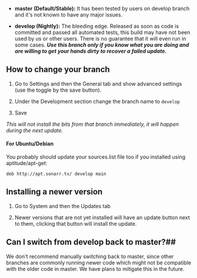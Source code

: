 - **master (Default/Stable):** It has been tested by users on develop branch and it's not known to have any major issues.


- **develop (Nightly):** The bleeding edge. Released as soon as code is committed and passed all automated tests, this build may have not been used by us or other users. There is no guarantee that it will even run in some cases. ***Use this branch only if you know what you are doing and are willing to get your hands dirty to recover a failed update.***

## How to change your branch ##

1. Go to Settings and then the General tab and show advanced settings (use the toggle by the save button).

2. Under the Development section change the branch name to `develop`

3. Save

_This will not install the bits from that branch immediately, it will happen during the next update._

#### For Ubuntu/Debian ####

You probably should update your sources.list file too if you installed using aptitude/apt-get:

    deb http://apt.sonarr.tv/ develop main

## Installing a newer version ##

1. Go to System and then the Updates tab

2. Newer versions that are not yet installed will have an update button next to them, clicking that button will install the update.

## Can I switch from develop back to master?##
We don't recommend manually switching back to master, since other branches are commonly running newer code which might not be compatible with the older code in master.
We have plans to mitigate this in the future.